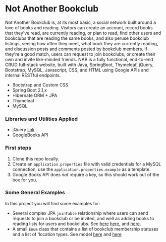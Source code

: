 # Not Another Bookclub
Not Another Bookclub is, at its most basic, a social network built around a love of books and reading. Visitors can create an account, record books that they've read, are currently reading, or plan to read, find other users and bookclubs that are reading the same books, and also peruse bookclub listings, seeing how often they meet, what book they are currently reading, and discussion posts and comments posted by bookclub members. If they're a good match, users can request to join bookclubs, or create their own and invite like-minded friends. NAB is a fully functional, end-to-end CRUD full-stack website, built with Java, SpringBoot, Thymeleaf, jQuery, Bootstrap, MySQL, Javascript, CSS, and HTML using Google APIs and internal RESTful endpoints.

- Bootstrap and Custom CSS
- Spring Boot 2.1.x
- Hibernate ORM + JPA
- Thymeleaf
- MySQL

### Libraries and Utilities Applied

- jQuery [link](https://jquery.com/)
- GoogleBooks API

### First steps

1. Clone this repo locally.
2. Create an `application.properties` file with valid credentials for a MySQL connection, use the `application.properties.example` as a template.
3. Google Books API does *not* require a key, so this should work out of the box for you.

### Some General Examples

In this project you will find some examples for:
- Several complex JPA `joinTable` relationship where users can send requests to join a bookclub or be invited, and well as adding books to reading lists for users and bookclubs. See [here](https://github.com/Not-Another-Bookclub/not-another-bookclub-site/blob/main/src/main/java/com/codeup/springboot_blog/models/BookclubMembership.java)
  [here](https://github.com/Not-Another-Bookclub/not-another-bookclub-site/blob/main/src/main/java/com/codeup/springboot_blog/models/UserBook.java), 
  and [here](https://github.com/Not-Another-Bookclub/not-another-bookclub-site/blob/main/src/main/java/com/codeup/springboot_blog/models/BookclubBook.java).
- A small `Enum` class that contains a list of bookclub membership statuses and a list of 'location types. See model [here](https://github.com/Not-Another-Bookclub/not-another-bookclub-site/blob/main/src/main/java/com/codeup/springboot_blog/models/BookclubMembershipStatus.java) and [here](https://github.com/Not-Another-Bookclub/not-another-bookclub-site/blob/main/src/main/java/com/codeup/springboot_blog/models/Location.java)